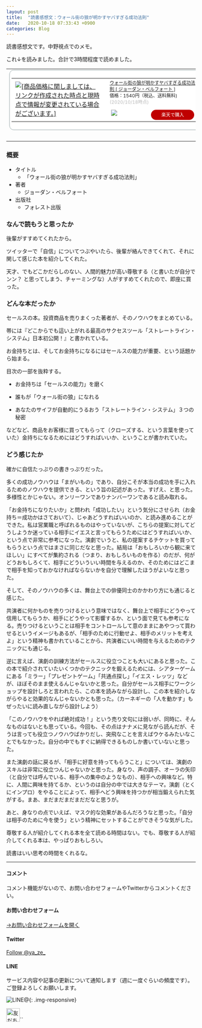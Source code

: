 ```yaml
---
layout: post
title:  "読書感想文：ウォール街の狼が明かすヤバすぎる成功法則"
date:   2020-10-18 07:33:43 +0900
categories: Blog
---
```




読書感想文です。中野視点でのメモ。

これ↓を読みました。合計で3時間程度で読めました。

<table border="0" cellpadding="0" cellspacing="0"><tr><td><div style="border:1px solid #95a5a6;border-radius:.75rem;background-color:#FFFFFF;width:504px;margin:0px;padding:5px;text-align:center;overflow:hidden;"><table><tr><td style="width:240px"><a href="https://hb.afl.rakuten.co.jp/ichiba/1ca5f605.82ce4061.1ca5f606.c59d51f1/?pc=https%3A%2F%2Fitem.rakuten.co.jp%2Fbook%2F12819026%2F&link_type=picttext&ut=eyJwYWdlIjoiaXRlbSIsInR5cGUiOiJwaWN0dGV4dCIsInNpemUiOiIyNDB4MjQwIiwibmFtIjoxLCJuYW1wIjoicmlnaHQiLCJjb20iOjEsImNvbXAiOiJkb3duIiwicHJpY2UiOjEsImJvciI6MSwiY29sIjoxLCJiYnRuIjoxLCJwcm9kIjowLCJhbXAiOmZhbHNlfQ%3D%3D" target="_blank" rel="nofollow sponsored noopener" style="word-wrap:break-word;"  ><img src="https://hbb.afl.rakuten.co.jp/hgb/1ca5f605.82ce4061.1ca5f606.c59d51f1/?me_id=1213310&item_id=16987596&pc=https%3A%2F%2Fthumbnail.image.rakuten.co.jp%2F%400_mall%2Fbook%2Fcabinet%2F6274%2F9784894516274.jpg%3F_ex%3D240x240&s=240x240&t=picttext" border="0" style="margin:2px" alt="[商品価格に関しましては、リンクが作成された時点と現時点で情報が変更されている場合がございます。]" title="[商品価格に関しましては、リンクが作成された時点と現時点で情報が変更されている場合がございます。]"></a></td><td style="vertical-align:top;width:248px;"><p style="font-size:12px;line-height:1.4em;text-align:left;margin:0px;padding:2px 6px;word-wrap:break-word"><a href="https://hb.afl.rakuten.co.jp/ichiba/1ca5f605.82ce4061.1ca5f606.c59d51f1/?pc=https%3A%2F%2Fitem.rakuten.co.jp%2Fbook%2F12819026%2F&link_type=picttext&ut=eyJwYWdlIjoiaXRlbSIsInR5cGUiOiJwaWN0dGV4dCIsInNpemUiOiIyNDB4MjQwIiwibmFtIjoxLCJuYW1wIjoicmlnaHQiLCJjb20iOjEsImNvbXAiOiJkb3duIiwicHJpY2UiOjEsImJvciI6MSwiY29sIjoxLCJiYnRuIjoxLCJwcm9kIjowLCJhbXAiOmZhbHNlfQ%3D%3D" target="_blank" rel="nofollow sponsored noopener" style="word-wrap:break-word;"  >ウォール街の狼が明かすヤバすぎる成功法則 [ ジョーダン・ベルフォート ]</a><br><span >価格：1540円（税込、送料無料)</span> <span style="color:#BBB">(2020/10/18時点)</span></p><div style="margin:10px;"><a href="https://hb.afl.rakuten.co.jp/ichiba/1ca5f605.82ce4061.1ca5f606.c59d51f1/?pc=https%3A%2F%2Fitem.rakuten.co.jp%2Fbook%2F12819026%2F&link_type=picttext&ut=eyJwYWdlIjoiaXRlbSIsInR5cGUiOiJwaWN0dGV4dCIsInNpemUiOiIyNDB4MjQwIiwibmFtIjoxLCJuYW1wIjoicmlnaHQiLCJjb20iOjEsImNvbXAiOiJkb3duIiwicHJpY2UiOjEsImJvciI6MSwiY29sIjoxLCJiYnRuIjoxLCJwcm9kIjowLCJhbXAiOmZhbHNlfQ%3D%3D" target="_blank" rel="nofollow sponsored noopener" style="word-wrap:break-word;"  ><img src="https://static.affiliate.rakuten.co.jp/makelink/rl.svg" style="float:left;max-height:27px;width:auto;margin-top:0"></a><a href="https://hb.afl.rakuten.co.jp/ichiba/1ca5f605.82ce4061.1ca5f606.c59d51f1/?pc=https%3A%2F%2Fitem.rakuten.co.jp%2Fbook%2F12819026%2F%3Fscid%3Daf_pc_bbtn&link_type=picttext&ut=eyJwYWdlIjoiaXRlbSIsInR5cGUiOiJwaWN0dGV4dCIsInNpemUiOiIyNDB4MjQwIiwibmFtIjoxLCJuYW1wIjoicmlnaHQiLCJjb20iOjEsImNvbXAiOiJkb3duIiwicHJpY2UiOjEsImJvciI6MSwiY29sIjoxLCJiYnRuIjoxLCJwcm9kIjowLCJhbXAiOmZhbHNlfQ==" target="_blank" rel="nofollow sponsored noopener" style="word-wrap:break-word;"  ><div style="float:right;width:41%;height:27px;background-color:#bf0000;color:#fff!important;font-size:12px;font-weight:500;line-height:27px;margin-left:1px;padding: 0 12px;border-radius:16px;cursor:pointer;text-align:center;">楽天で購入</div></a></div></td></tr></table></div><br><p style="color:#000000;font-size:12px;line-height:1.4em;margin:5px;word-wrap:break-word"></p></td></tr></table>



### 概要

- タイトル
  - 「ウォール街の狼が明かすヤバすぎる成功法則」
- 著者
  - ジョーダン・ベルフォート
- 出版社
  - フォレスト出版



### なんで読もうと思ったか

後輩がすすめてくれたから。

ツイッターで「自信」についてつぶやいたら、後輩が絡んできてくれて、それに関して感じた本を紹介してくれた。

天才、でもどこかだらしのない、人間的魅力が高い尊敬する（と書いたが自分でンン？ と思ってしまう、チャーミングな）人がすすめてくれたので、即座に買った。



### どんな本だったか

セールスの本。投資商品を売りまくった著者が、そのノウハウをまとめている。

帯には『どこからでも這い上がれる最高のサクセスツール「ストレートライン・システム」日本初公開！』と書かれている。

お金持ちとは、そしてお金持ちになるにはセールスの能力が重要、という話題から始まる。

目次の一部を抜粋する。

- お金持ちは「セールスの能力」を磨く

- 誰もが「ウォール街の狼」になれる

- あなたのサイフが自動的にうるおう「ストレートライン・システム」３つの秘密

  

などなど、商品をお客様に買ってもらって（クローズする、という言葉を使っていた）金持ちになるためにはどうすればいいか、ということが書かれていた。



### どう感じたか

確かに自信たっぷりの書きっぷりだった。

多くの成功ノウハウは「まがいもの」であり、自分こそが本当の成功を手に入れるためのノウハウを提供できる、という旨の記述があった。すげえ、と思った。多様性とかじゃない。オンリーワンでありナンバーワンであると読み取れる。

「お金持ちになりたいか」と問われ「成功したい」という気分にさせられ（お金持ち＝成功かはさておいて）、じゃあどうすればいいのか、と読み進めることができた。私は営業職と呼ばれるものはやっていないが、こちらの提案に対してどうしようか迷っている相手にイエスと言ってもらうためにはどうすればいいか、という点で非常に参考になった。演劇でいうと、私の提案するチケットを買ってもらうという点ではまさに同じだなと思った。結局は「おもしろいから観に来てほしい」にすべてが集約される（つまり、おもしろいものを作る）のだが、何がどうおもしろくて、相手にどういういい時間を与えるのか、そのためにはどこまで相手を知っておかなければならないかを自分で理解したほうがよいなと思った。

そして、そのノウハウの多くは、舞台上での俳優同士のかかわり方にも通じると感じた。

共演者に何かものを売りつけるという意味ではなく、舞台上で相手にどうやって信用してもらうか、相手にどうやって影響するか、という面で見ても参考になる。売りつけるということは相手をコントロールして意のままにあやつって買わせるというイメージもあるが、「相手のために行動せよ、相手のメリットを考えよ」という精神も書かれていることから、共演者にいい時間を与えるためのテクニックにも通じる。

逆に言えば、演劇の訓練方法がセールスに役立つことも大いにあると思った。この本で紹介されていたいくつかのテクニックを鍛えるためには、シアターゲームにある「ミラー」「プレゼントゲーム」「共通点探し」「イエス・レッツ」などが、ほぼそのまま使えるんじゃないかと思った。自分がセールス相手にワークショップを設計しろと言われたら、この本を読みながら設計し、この本を紹介しながらやると効果的なんじゃないかとも思った。（カーネギーの「人を動かす」もぜったいに読み直しながら設計しよう）

「このノウハウをやれば絶対成功！」という売り文句には弱いが、同時に、そんなものはないとも思っている。今回も、その点はナナメに見ながら読んだが、そうは言っても役立つノウハウばかりだし、突飛なことを言えばウケるみたいなことでもなかった。自分の中でもすぐに納得できるものしか書いていないと思った。

また演劇の話に戻るが、「相手に好意を持ってもらうこと」については、演劇のスキルは非常に役立つんじゃないかと思った。身なり、声の調子、オーラの矢印（と自分では呼んでいる、相手への集中のようなもの）、相手への興味など。特に、人間に興味を持てるか、というのは自分の中では大きなテーマ。演劇（とくにインプロ）をやることによって、相手へどう興味を持つかが相当鍛えられた気がする。まあ、まだまだまだまだだなと思うが。

あと、身なりの点でいえば、マスク的な効果があるんだろうなと思った。「自分は相手のために今を使う」という精神にセットすることができそうな気がした。

尊敬する人が紹介してくれる本を全て読める時間はない。でも、尊敬する人が紹介してくれる本は、やっぱりおもしろい。

読書はいい思考の時間をくれるな。



---
#### コメント
コメント機能がないので、お問い合わせフォームやTwitterからコメントください。

#### お問い合わせフォーム
[→お問い合わせフォームを開く]({{site.baseurl}}/docs/contact/)

#### Twitter

<a href="https://twitter.com/ya_ze_?ref_src=twsrc%5Etfw" class="twitter-follow-button" data-show-count="false">Follow @ya_ze_</a><script async src="https://platform.twitter.com/widgets.js" charset="utf-8"></script>


#### LINE

サービス内容や記事の更新について通知します（週に一度ぐらいの頻度です）。
ご登録よろしくお願いします。

![LINE@]({{site.baseurl}}/img/lineat.png){: .img-responsive}

<a href="https://line.me/R/ti/p/%40tqt3140x"><img height="36" border="0" alt="友だち追加" src="https://scdn.line-apps.com/n/line_add_friends/btn/ja.png"></a>``

